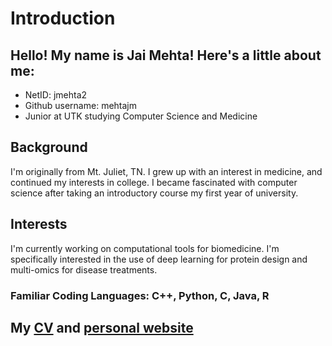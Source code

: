 # Introduction
## Hello! My name is Jai Mehta! Here's a little about me:
* NetID: jmehta2
* Github username: mehtajm
* Junior at UTK studying Computer Science and Medicine

## Background
I'm originally from Mt. Juliet, TN. I grew up with an interest in medicine, and continued my interests in college. I became fascinated with computer science after taking an introductory course my first year of university.

## Interests
I'm currently working on computational tools for biomedicine. I'm specifically interested in the use of deep learning for protein design and multi-omics for disease treatments.


### Familiar Coding Languages: C++, Python, C, Java, R

## My [CV](https://mehtajm.github.io/files/Jai_Mehta_CV.pdf) and [personal website](https://volweb2.utk.edu/~jmehta2)
